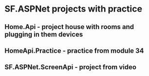 # SF.ASPNet projects with practice
## Home.Api - project house with rooms and plugging in them devices
## HomeApi.Practice - practice from module 34
## SF.ASPNet.ScreenApi - project from video
